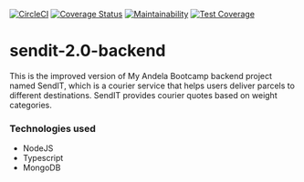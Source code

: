 [![CircleCI](https://circleci.com/gh/coolbeatz71/sendit-2.0-backend.svg?style=svg)](https://circleci.com/gh/coolbeatz71/sendit-2.0-backend)
[![Coverage Status](https://coveralls.io/repos/github/coolbeatz71/sendit-2.0-backend/badge.svg)](https://coveralls.io/github/coolbeatz71/sendit-2.0-backend)
[![Maintainability](https://api.codeclimate.com/v1/badges/f0cdd37b8b317e9decbe/maintainability)](https://codeclimate.com/github/coolbeatz71/sendit-2.0-backend/maintainability)
[![Test Coverage](https://api.codeclimate.com/v1/badges/f0cdd37b8b317e9decbe/test_coverage)](https://codeclimate.com/github/coolbeatz71/sendit-2.0-backend/test_coverage)

# sendit-2.0-backend

This is the improved version of My Andela Bootcamp backend project named SendIT, which is a courier service that helps users deliver parcels to different destinations. SendIT provides courier quotes based on weight categories.

### Technologies used

- NodeJS
- Typescript
- MongoDB
